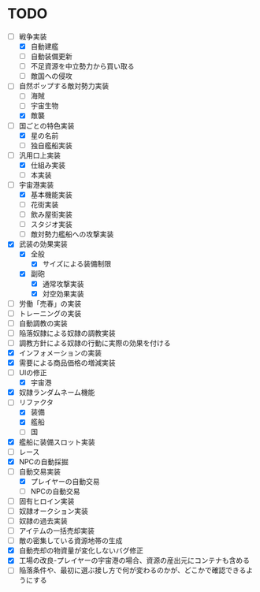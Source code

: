 # TODO

- [ ] 戦争実装
    - [x] 自動建艦
    - [ ] 自動装備更新
    - [ ] 不足資源を中立勢力から買い取る
    - [ ] 敵国への侵攻
- [ ] 自然ポップする敵対勢力実装
    - [ ] 海賊
    - [ ] 宇宙生物
    - [x] 敵襲
- [ ] 国ごとの特色実装
    - [x] 星の名前
    - [ ] 独自艦船実装
- [ ] 汎用口上実装
    - [x] 仕組み実装
    - [ ] 本実装
- [ ] 宇宙港実装
    - [x] 基本機能実装
    - [ ] 花街実装
    - [ ] 飲み屋街実装
    - [ ] スタジオ実装
    - [ ] 敵対勢力艦船への攻撃実装
- [X] 武装の効果実装
    - [X] 全般
        - [X] サイズによる装備制限
    - [X] 副砲
        - [x] 通常攻撃実装
        - [X] 対空効果実装
- [ ] 労働「売春」の実装
- [ ] トレーニングの実装
- [ ] 自動調教の実装
- [ ] 陥落奴隷による奴隷の調教実装
- [ ] 調教方針による奴隷の行動に実際の効果を付ける
- [x] インフォメーションの実装
- [x] 需要による商品価格の増減実装
- [ ] UIの修正
    - [x] 宇宙港
- [x] 奴隷ランダムネーム機能
- [ ] リファクタ
    - [X] 装備
    - [X] 艦船
    - [ ] 国
- [x] 艦船に装備スロット実装
- [ ] レース
- [x] NPCの自動採掘
- [ ] 自動交易実装
    - [x] プレイヤーの自動交易
    - [ ] NPCの自動交易
- [ ] 固有ヒロイン実装
- [ ] 奴隷オークション実装
- [ ] 奴隷の過去実装
- [ ] アイテムの一括売却実装
- [ ] 敵の密集している資源地帯の生成
- [x] 自動売却の物資量が変化しないバグ修正
- [x] 工場の改良-プレイヤーの宇宙港の場合、資源の産出元にコンテナも含める
- [ ] 陥落条件や、最初に選ぶ接し方で何が変わるのかが、どこかで確認できるようにする
